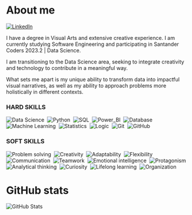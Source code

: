 # About me

[![LinkedIn](https://img.shields.io/badge/LinkedIn-e8f2f8?style=for-the-badge&logo=linkedin&logoColor=0E76A8)](https://www.linkedin.com/in/lorenaaxbastos/?locale=en_US)&nbsp;

I have a degree in Visual Arts and extensive creative experience. I am currently studying Software Engineering and participating in Santander Coders 2023.2 | Data Science.

I am transitioning to the Data Science area, seeking to integrate creativity and technology to contribute in a meaningful way.

What sets me apart is my unique ability to transform data into impactful visual narratives, as well as my ability to approach problems more holistically in different contexts.

### HARD SKILLS

![Data Science](https://img.shields.io/badge/Data_Science-ff617d?style=for-the-badge&logo=datascience&logoColor=fff)&nbsp;
![Python](https://img.shields.io/badge/Python-ff617d?style=for-the-badge&logo=python&logoColor=fff)&nbsp;
![SQL](https://img.shields.io/badge/SQL-ff617d?style=for-the-badge&logo=sql&logoColor=fff)&nbsp;
![Power_BI](https://img.shields.io/badge/Power_BI-ff617d?style=for-the-badge&logo=powerbi&logoColor=fff)&nbsp;
![Database](https://img.shields.io/badge/Database-ff617d?style=for-the-badge&logo=database&logoColor=fff)&nbsp;
![Machine Learning](https://img.shields.io/badge/Machine_Learning-ff617d?style=for-the-badge&logo=machinelearning&logoColor=fff)&nbsp;
![Statistics](https://img.shields.io/badge/Statistics-ff617d?style=for-the-badge&logo=statistics&logoColor=fff)&nbsp;
![Logic](https://img.shields.io/badge/logic-ff617d?style=for-the-badge&logo=Statistics&logoColor=fff)&nbsp;
![Git](https://img.shields.io/badge/Git-ff617d?style=for-the-badge&logo=git&logoColor=fff)&nbsp;
![GitHub](https://img.shields.io/badge/GitHub-ff617d?style=for-the-badge&logo=github&logoColor=fff)&nbsp;

### SOFT SKILLS

![Problem solving](https://img.shields.io/badge/Problem_solving-fe7a4c?style=for-the-badge&logo=datascience&logoColor=fff)&nbsp;
![Creativity](https://img.shields.io/badge/Creativity-fe7a4c?style=for-the-badge&logo=creativity&logoColor=fff)&nbsp;
![Adaptability](https://img.shields.io/badge/Adaptability-fe7a4c?style=for-the-badge&logo=adaptability&logoColor=fff)&nbsp;
![Flexibility](https://img.shields.io/badge/Flexibility-fe7a4c?style=for-the-badge&logo=flexibility&logoColor=fff)&nbsp;
![Communication](https://img.shields.io/badge/Communication-fe7a4c?style=for-the-badge&logo=communication&logoColor=fff)&nbsp;
![Teamwork](https://img.shields.io/badge/Teamwork-fe7a4c?style=for-the-badge&logo=teamwork&logoColor=fff)&nbsp;
![Emotional intelligence](https://img.shields.io/badge/Emotional_intelligence-fe7a4c?style=for-the-badge&logo=emotional_intelligence&logoColor=fff)&nbsp;
![Protagonism](https://img.shields.io/badge/Protagonism-fe7a4c?style=for-the-badge&logo=protagonism&logoColor=fff)&nbsp;
![Analytical thinking](https://img.shields.io/badge/Analytical_thinking-fe7a4c?style=for-the-badge&logo=analytical_thinking&logoColor=fff)&nbsp;
![Curiosity](https://img.shields.io/badge/Curiosity-fe7a4c?style=for-the-badge&logo=curiosity&logoColor=fff)&nbsp;
![Lifelong learning](https://img.shields.io/badge/Lifelong_learning-fe7a4c?style=for-the-badge&logo=lifelong_learning&logoColor=fff)&nbsp;
![Organization](https://img.shields.io/badge/Organization-fe7a4c?style=for-the-badge&logo=organization&logoColor=fff)&nbsp;

# GitHub stats

![GitHub Stats](https://github-readme-stats-sigma-five.vercel.app/api?username=lorenaaxbastos&theme=holi&bg_color=e8f2f8&show_icons=true)

